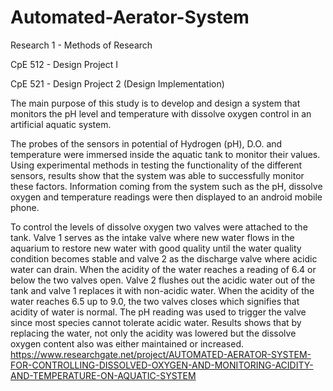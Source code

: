 # Automated-Aerator-System
Research 1 - Methods of Research

CpE 512 - Design Project I

CpE 521 - Design Project 2 (Design Implementation)

The main purpose of this study is to develop and design a system that monitors the pH level and temperature with dissolve oxygen control in an artificial aquatic system. 

The probes of the sensors in potential of Hydrogen (pH), D.O. and temperature were immersed inside the aquatic tank to monitor their values. Using experimental methods in testing the functionality of the different sensors, results show that the system was able to successfully monitor these factors. Information coming from the system such as the pH, dissolve oxygen and temperature readings were then displayed to an android mobile phone.

To control the levels of dissolve oxygen two valves were attached to the tank. Valve 1 serves as the intake valve where new water flows in the aquarium to restore new water with good quality until the water quality condition becomes stable and valve 2 as the discharge valve where acidic water can drain. When the acidity of the water reaches a reading of 6.4 or below the two valves open. Valve 2 flushes out the acidic water out of the tank and valve 1 replaces it with non-acidic water. When the acidity of the water reaches 6.5 up to 9.0, the two valves closes which signifies that acidity of water is normal. The pH reading was used to trigger the valve since most species cannot tolerate acidic water. Results shows that by replacing the water, not only the acidity was lowered but the dissolve oxygen content also was either maintained or increased. 
https://www.researchgate.net/project/AUTOMATED-AERATOR-SYSTEM-FOR-CONTROLLING-DISSOLVED-OXYGEN-AND-MONITORING-ACIDITY-AND-TEMPERATURE-ON-AQUATIC-SYSTEM
